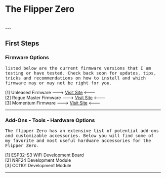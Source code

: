 # The Flipper Zero
</br>
---

## First Steps

### Firmware Options
<tt>listed below are the current firmware versions that I am testing or have tested. Check back soon for updates, tips, tricks and recommendations on how to install and which firmware may or may not be right for you.</tt></br>

[1] Unleased Firmware     ---> [Visit Site](https://flipperunleashed.com/) <--- </br>
[2] Rogue Master Firmware ---> [Visit Site](https://rogue-master.net/) <--- </br>
[3] Momentum Firmware     ---> [Visit Site](https://momentum-fw.dev/) <--- </br>

---

### Add-Ons - Tools - Hardware Options
<tt>The flipper Zero has an extensive list of potential add-ons and customizable accessories. Below you will find some of my favorite and most useful hardware accessories for the Flipper Zero.</tt></br>

[1] ESP32-S3 WiFi Development Board</br>
[2] NRF24 Development Module </br>
[3] CC1101 Development Module </br>

---


